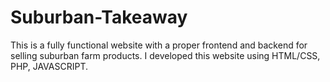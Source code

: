 # Suburban-Takeaway
This is a fully functional website with a proper frontend and backend for selling suburban farm products. I developed this website using HTML/CSS, PHP, JAVASCRIPT.
